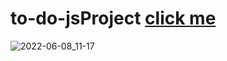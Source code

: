 # to-do-jsProject <a href="https://gkemas.github.io/to-do-jsProject/">click me</a>
![2022-06-08_11-17](https://user-images.githubusercontent.com/94715224/172567847-c5e0a75e-7050-4025-b223-7d7dd0c7cda0.png)
